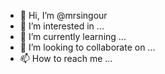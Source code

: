 - 👋 Hi, I’m @mrsingour
- 👀 I’m interested in ...
- 🌱 I’m currently learning ...
- 💞️ I’m looking to collaborate on ...
- 📫 How to reach me ...

<!---
mrsingour/mrsingour is a ✨ special ✨ repository because its `README.md` (this file) appears on your GitHub profile.
You can click the Preview link to take a look at your changes.
--->
